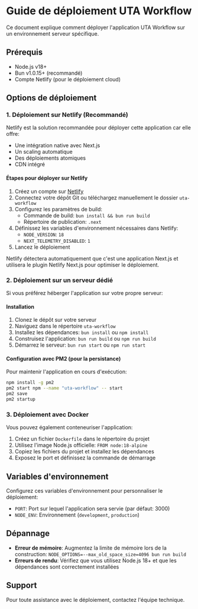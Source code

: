 # Guide de déploiement UTA Workflow

Ce document explique comment déployer l'application UTA Workflow sur un environnement serveur spécifique.

## Prérequis

- Node.js v18+
- Bun v1.0.15+ (recommandé)
- Compte Netlify (pour le déploiement cloud)

## Options de déploiement

### 1. Déploiement sur Netlify (Recommandé)

Netlify est la solution recommandée pour déployer cette application car elle offre:
- Une intégration native avec Next.js
- Un scaling automatique
- Des déploiements atomiques
- CDN intégré

#### Étapes pour déployer sur Netlify

1. Créez un compte sur [Netlify](https://netlify.com)
2. Connectez votre dépôt Git ou téléchargez manuellement le dossier `uta-workflow`
3. Configurez les paramètres de build:
   - Commande de build: `bun install && bun run build`
   - Répertoire de publication: `.next`
4. Définissez les variables d'environnement nécessaires dans Netlify:
   - `NODE_VERSION`: `18`
   - `NEXT_TELEMETRY_DISABLED`: `1`
5. Lancez le déploiement

Netlify détectera automatiquement que c'est une application Next.js et utilisera le plugin Netlify Next.js pour optimiser le déploiement.

### 2. Déploiement sur un serveur dédié

Si vous préférez héberger l'application sur votre propre serveur:

#### Installation

1. Clonez le dépôt sur votre serveur
2. Naviguez dans le répertoire `uta-workflow`
3. Installez les dépendances: `bun install` ou `npm install`
4. Construisez l'application: `bun run build` ou `npm run build`
5. Démarrez le serveur: `bun run start` ou `npm run start`

#### Configuration avec PM2 (pour la persistance)

Pour maintenir l'application en cours d'exécution:

```bash
npm install -g pm2
pm2 start npm --name "uta-workflow" -- start
pm2 save
pm2 startup
```

### 3. Déploiement avec Docker

Vous pouvez également conteneuriser l'application:

1. Créez un fichier `Dockerfile` dans le répertoire du projet
2. Utilisez l'image Node.js officielle: `FROM node:18-alpine`
3. Copiez les fichiers du projet et installez les dépendances
4. Exposez le port et définissez la commande de démarrage

## Variables d'environnement

Configurez ces variables d'environnement pour personnaliser le déploiement:

- `PORT`: Port sur lequel l'application sera servie (par défaut: 3000)
- `NODE_ENV`: Environnement (`development`, `production`)

## Dépannage

- **Erreur de mémoire**: Augmentez la limite de mémoire lors de la construction: `NODE_OPTIONS=--max_old_space_size=4096 bun run build`
- **Erreurs de rendu**: Vérifiez que vous utilisez Node.js 18+ et que les dépendances sont correctement installées

## Support

Pour toute assistance avec le déploiement, contactez l'équipe technique.
